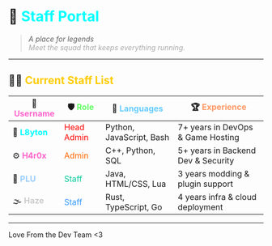# 🚪 <span style="color:#00ffff;">Staff Portal</span>

> <em>A place for legends  
> <span style="color:#aaaaaa;">Meet the squad that keeps everything running.</span></em>

---

## 🧑‍💻 <span style="color:#ffcc00;">Current Staff List</span>

| 👤 <span style="color:#ff66cc;">Username</span> | 🛡️ <span style="color:#66ff66;">Role</span> | 🧠 <span style="color:#66ccff;">Languages</span> | 🏆 <span style="color:#ff9966;">Experience</span> |
|-------------|------------------|--------------------------|---------------------------|
| 🔱 <span style="color:#00ffff;"><strong>L8yton</strong></span> | <span style="color:#ff0000;">Head Admin</span> | Python, JavaScript, Bash | 7+ years in DevOps & Game Hosting |
| ⚙️ <span style="color:#ff66cc;"><strong>H4r0x</strong></span>   | <span style="color:#ff6600;">Admin</span>      | C++, Python, SQL         | 5+ years in Backend Dev & Security |
| 🧩 <span style="color:#99ccff;"><strong>PLU</strong></span>     | <span style="color:#00cc99;">Staff</span>      | Java, HTML/CSS, Lua      | 3 years modding & plugin support |
| 🌫️ <span style="color:#cccccc;"><strong>Haze</strong></span>    | <span style="color:#3399ff;">Staff</span>      | Rust, TypeScript, Go     | 4 years infra & cloud deployment |

---

Love From the Dev Team <3

